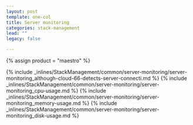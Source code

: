 ```yaml
---
layout: post
template: one-col
title: Server monitoring
categories: stack-management
lead: ""
legacy: false

---
```

{% assign product = "maestro" %}

{% include _inlines/StackManagement/common/server-monitoring/server-monitoring_although-cloud-66-detects-server-connecti.md %}
{% include _inlines/StackManagement/common/server-monitoring/server-monitoring_cpu-usage.md %}
{% include _inlines/StackManagement/common/server-monitoring/server-monitoring_memory-usage.md %}
{% include _inlines/StackManagement/common/server-monitoring/server-monitoring_disk-usage.md %}
